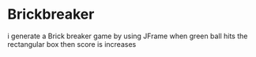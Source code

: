 # Brickbreaker
i generate a Brick breaker  game by using JFrame  when green ball hits the rectangular box then score is increases
